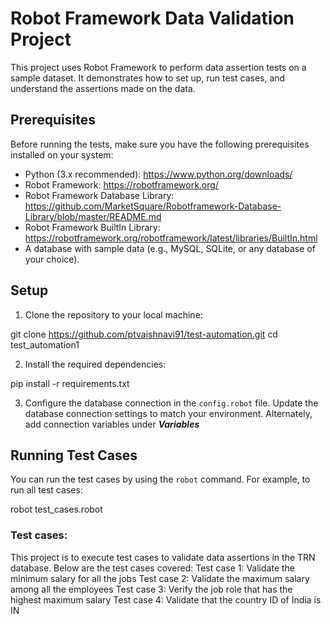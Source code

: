 # Robot Framework Data Validation Project

This project uses Robot Framework to perform data assertion tests on a sample dataset. It demonstrates how to set up, run test cases, and understand the assertions made on the data.

## Prerequisites

Before running the tests, make sure you have the following prerequisites installed on your system:

- Python (3.x recommended): https://www.python.org/downloads/
- Robot Framework: https://robotframework.org/
- Robot Framework Database Library: https://github.com/MarketSquare/Robotframework-Database-Library/blob/master/README.md
- Robot Framework BuiltIn Library: https://robotframework.org/robotframework/latest/libraries/BuiltIn.html
- A database with sample data (e.g., MySQL, SQLite, or any database of your choice).

## Setup

1. Clone the repository to your local machine:

git clone https://github.com/ptvaishnavi91/test-automation.git
cd test_automation1


2. Install the required dependencies:

pip install -r requirements.txt


3. Configure the database connection in the `config.robot` file. Update the database connection settings to match your environment.
    Alternately, add connection variables under ***Variables***


## Running Test Cases

You can run the test cases by using the `robot` command. For example, to run all test cases:

robot test_cases.robot

### Test cases:

This project is to execute test cases to validate data assertions in the TRN database.
Below are the test cases covered:
Test case 1: Validate the minimum salary for all the jobs
Test case 2: Validate the maximum salary among all the employees
Test case 3: Verify the job role that has the highest maximum salary
Test case 4: Validate that the country ID of India is IN


